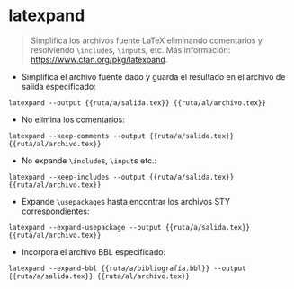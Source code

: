 # latexpand

> Simplifica los archivos fuente LaTeX eliminando comentarios y resolviendo `\include`s, `\input`s, etc.
> Más información: <https://www.ctan.org/pkg/latexpand>.

- Simplifica el archivo fuente dado y guarda el resultado en el archivo de salida especificado:

`latexpand --output {{ruta/a/salida.tex}} {{ruta/al/archivo.tex}}`

- No elimina los comentarios:

`latexpand --keep-comments --output {{ruta/a/salida.tex}} {{ruta/al/archivo.tex}}`

- No expande `\include`s, `\input`s etc.:

`latexpand --keep-includes --output {{ruta/a/salida.tex}} {{ruta/al/archivo.tex}}`

- Expande `\usepackage`s hasta encontrar los archivos STY correspondientes:

`latexpand --expand-usepackage --output {{ruta/a/salida.tex}} {{ruta/al/archivo.tex}}`

- Incorpora el archivo BBL especificado:

`latexpand --expand-bbl {{ruta/a/bibliografía.bbl}} --output {{ruta/a/salida.tex}} {{ruta/al/archivo.tex}}`
